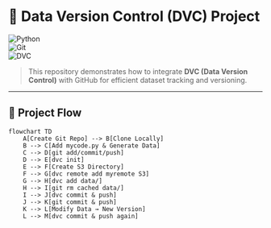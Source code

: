 # 🚀 Data Version Control (DVC) Project  

![Python](https://img.shields.io/badge/Python-3.8%2B-blue)  
![Git](https://img.shields.io/badge/Git-Enabled-orange)  
![DVC](https://img.shields.io/badge/DVC-Integrated-green)  

> This repository demonstrates how to integrate **DVC (Data Version Control)** with GitHub for efficient dataset tracking and versioning.  

---

## 📂 Project Flow  

```mermaid
flowchart TD
    A[Create Git Repo] --> B[Clone Locally]
    B --> C[Add mycode.py & Generate Data]
    C --> D[git add/commit/push]
    D --> E[dvc init]
    E --> F[Create S3 Directory]
    F --> G[dvc remote add myremote S3]
    G --> H[dvc add data/]
    H --> I[git rm cached data/]
    I --> J[dvc commit & push]
    J --> K[git commit & push]
    K --> L[Modify Data → New Version]
    L --> M[dvc commit & push again]



